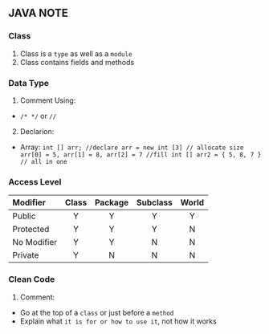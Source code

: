 ## JAVA NOTE

### Class
1. Class is a `type` as well as a `module`
2. Class contains fields and methods

### Data Type
1. Comment Using: 
 - `/* */` or `//`
2. Declarion:
 - Array:
   `int [] arr; //declare
	 arr = new int [3] // allocate size 
	 arr[0] = 5, arr[1] = 8, arr[2] = 7 //fill
	 int [] arr2 = { 5, 8, 7 } // all in one 
	`


### Access Level

| Modifier    | Class | Package | Subclass | World |
| :---        | :---: | :---:   | :---:    | :---: |
| Public      | Y     | Y       | Y        | Y     |
| Protected   | Y     | Y       | Y        | N     |
| No Modifier | Y     | Y       | N        | N     |
| Private     | Y     | N       | N        | N

### Clean Code
1. Comment:
 - Go at the top of a `class` or just before a `method`
 - Explain what `it is for or how to use it`, not how it works
